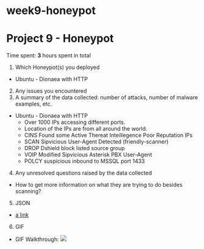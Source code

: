 # week9-honeypot
# Project 9 - Honeypot

Time spent: **3** hours spent in total

1. Which Honeypot(s) you deployed
  - Ubuntu - Dionaea with HTTP
2. Any issues you encountered
3. A summary of the data collected: number of attacks, number of malware examples, etc.
  - Ubuntu - Dionaea with HTTP
    - Over 1000 IPs accessing different ports.
	- Location of the IPs are from all around the world.
    - CINS Found some Active Thereat Inteillegence Poor Reputation IPs
	- SCAN Sipvicious User-Agent Detected (friendly-scanner)
	- DROP Dshield block listed source group
	- VOIP Modified Sipvicious Asterisk PBX User-Agent
	- POLCY suspicious inbound to MSSQL port 1433
4. Any unresolved questions raised by the data collected
  - How to get more information on what they are trying to do besides scanning?
5. JSON
  - [a link](https://github.com/paolorama/week9-honeypot/blob/master/session.json)
6. GIF
  - GIF Walkthrough: <img src='week9.1.gif' />
